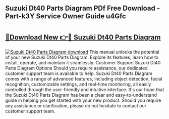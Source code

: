 ## Suzuki Dt40 Parts Diagram PDf Free Download - Part-k3Y Service Owner Guide u4Gfc

# <h2><a href="http://dflqrnr.blite.top/?on=Suzuki+Dt40+Parts+Diagram">🔗Download New 👉🔴 Suzuki Dt40 Parts Diagram</a></h2>

[![Suzuki Dt40 Parts Diagram download](https://i.imgur.com/lujVjoI.png)](http://dflqrnr.blite.top/?on=Suzuki+Dt40+Parts+Diagram)
This manual unlocks the potential of your new Suzuki Dt40 Parts Diagram. Explore its features, learn how to install, operate, and maintain it seamlessly. Customer Support Suzuki Dt40 Parts Diagram Options Should you require assistance, our dedicated customer support team is available to help. Suzuki Dt40 Parts Diagram comes with a range of advanced features, including object detection, facial recognition, customizable settings, and real-time monitoring, all easily controlled through the user-friendly and intuitive interface. It's our hope that the Suzuki Dt40 Parts Diagram has been a clear and easy-to-understand guide in helping you get started with your new product. Should you require any assistance or clarification, please do not hesitate to contact our customer support team.
